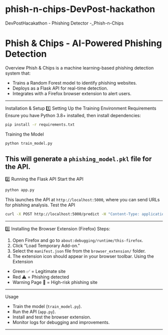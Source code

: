 # phish-n-chips-DevPost-hackathon
DevPostHacakathon - Phishing Detector -_Phish-n-Chips
#  Phish & Chips - AI-Powered Phishing Detection
 Overview
Phish & Chips is a machine learning-based phishing detection system that:
- Trains a Random Forest model to identify phishing websites.
- Deploys as a Flask API for real-time detection.
- Integrates with a Firefox browser extension to alert users.
---
 Installation & Setup
 1️⃣ Setting Up the Training Environment
 Requirements
Ensure you have Python 3.8+ installed, then install dependencies:
```sh
pip install -r requirements.txt
```
 Training the Model
```sh
python train_model.py
```
This will generate a `phishing_model.pkl` file for the API.
---
 2️⃣ Running the Flask API
 Start the API
```sh
python app.py
```
This launches the API at `http://localhost:5000`, where you can send URLs for phishing analysis.
 Test the API
```sh
curl -X POST http://localhost:5000/predict -H "Content-Type: application/json" -d '{"url": "https://example.com"}'
```
---
 3️⃣ Installing the Browser Extension (Firefox)
 Steps:
1. Open Firefox and go to `about:debugging/runtime/this-firefox`.
2. Click "Load Temporary Add-on."
3. Select the `manifest.json` file from the `browser_extension/` folder.
4. The extension icon should appear in your browser toolbar.
 Using the Extension
- Green ✅ = Legitimate site
- Red ⚠️ = Phishing detected
- Warning Page 🚨 = High-risk phishing site
---
 Usage
- Train the model (`train_model.py`).
- Run the API (`app.py`).
- Install and test the browser extension.
- Monitor logs for debugging and improvements.
---
